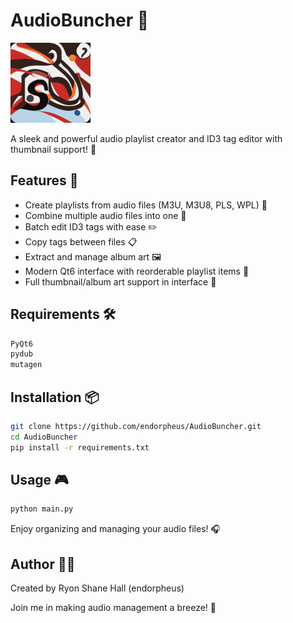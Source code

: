 # AudioBuncher 🎵

<img src="icons/icon.png" alt="AudioBuncher icon" width="128"/>

A sleek and powerful audio playlist creator and ID3 tag editor with thumbnail support! 🎨

## Features 🚀

- Create playlists from audio files (M3U, M3U8, PLS, WPL) 📝
- Combine multiple audio files into one 🔄
- Batch edit ID3 tags with ease ✏️
- Copy tags between files 📋
- Extract and manage album art 🖼️
- Modern Qt6 interface with reorderable playlist items 💫
- Full thumbnail/album art support in interface 🎨

## Requirements 🛠️

```bash
PyQt6
pydub
mutagen
```

## Installation 📦

```bash
git clone https://github.com/endorpheus/AudioBuncher.git
cd AudioBuncher
pip install -r requirements.txt
```

## Usage 🎮

```bash
python main.py
```

Enjoy organizing and managing your audio files! 🎧

## Author 👨‍💻

Created by Ryon Shane Hall (endorpheus)

Join me in making audio management a breeze! 🌟
